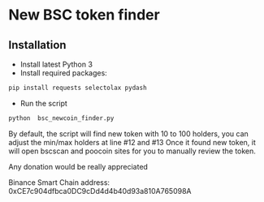 # New BSC token finder

## Installation

- Install latest Python 3
- Install required packages:

```sh
pip install requests selectolax pydash
```

- Run the script

```sh
python  bsc_newcoin_finder.py
```

By default, the script will find new token with 10 to 100 holders, you can adjust the min/max holders at line #12 and #13
Once it found new token, it will open bscscan and poocoin sites for you to manually review the token.


Any donation would be really appreciated

Binance Smart Chain address: 0xCE7c904dfbca0DC9cDd4d4b40d93a810A765098A